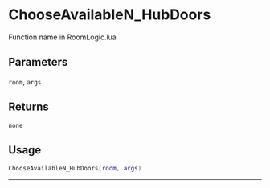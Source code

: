 # ChooseAvailableN_HubDoors
Function name in RoomLogic.lua
## Parameters
`room`, `args`
## Returns
`none`
## Usage
```lua
ChooseAvailableN_HubDoors(room, args)
```
---
